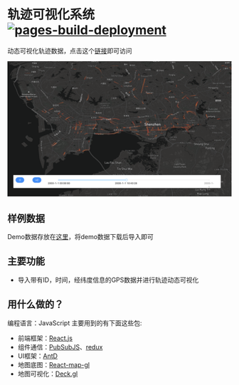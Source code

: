 # 轨迹可视化系统 [![pages-build-deployment](https://github.com/ni1o1/TrajView/actions/workflows/pages/pages-build-deployment/badge.svg?branch=main)](https://github.com/ni1o1/BusGPSVis/actions/workflows/pages/pages-build-deployment)

动态可视化轨迹数据，点击这个[链接](https://ni1o1.github.io/TrajView/build/)即可访问

![1648171855504.png](image/README/1648171855504.png)

## 样例数据

Demo数据存放在[这里](https://github.com/ni1o1/TrajView/tree/main/demodata)，将demo数据下载后导入即可

## 主要功能

- 导入带有ID，时间，经纬度信息的GPS数据并进行轨迹动态可视化

## 用什么做的？

编程语言：JavaScript
主要用到的有下面这些包:

- 前端框架：[React.js](http://reactjs.org)
- 组件通信：[PubSubJS](https://github.com/mroderick/PubSubJS)、[redux](www.redux.org.cn/)
- UI框架：[AntD](https://ant.design/)
- 地图底图：[React-map-gl](http://visgl.github.io/react-map-gl/docs)
- 地图可视化：[Deck.gl](http://deck.gl)
